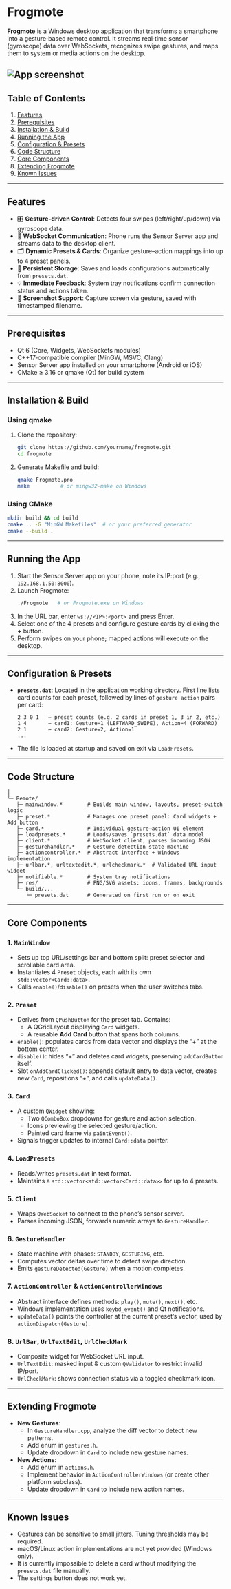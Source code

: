 # Frogmote

**Frogmote** is a Windows desktop application that transforms a smartphone into a gesture‑based remote control. It streams real‑time sensor (gyroscope) data over WebSockets, recognizes swipe gestures, and maps them to system or media actions on the desktop.

![App screenshot](https://i.ibb.co/tw4nPsG2/Capture-d-cran-2025-04-18-000042.png)
---

## Table of Contents
1. [Features](#features)
2. [Prerequisites](#prerequisites)
3. [Installation & Build](#installation--build)
4. [Running the App](#running-the-app)
5. [Configuration & Presets](#configuration--presets)
6. [Code Structure](#code-structure)
7. [Core Components](#core-components)
8. [Extending Frogmote](#extending-frogmote)
9. [Known Issues](#known-issues)

---

## Features

- 🎛️ **Gesture‑driven Control**: Detects four swipes (left/right/up/down) via gyroscope data.
- 🔌 **WebSocket Communication**: Phone runs the Sensor Server app and streams data to the desktop client.
- 🗂️ **Dynamic Presets & Cards**: Organize gesture–action mappings into up to 4 preset panels.
- 💾 **Persistent Storage**: Saves and loads configurations automatically from `presets.dat`.
- 💡 **Immediate Feedback**: System tray notifications confirm connection status and actions taken.
- 📸 **Screenshot Support**: Capture screen via gesture, saved with timestamped filename.

---

## Prerequisites

- Qt 6 (Core, Widgets, WebSockets modules)
- C++17‑compatible compiler (MinGW, MSVC, Clang)
- Sensor Server app installed on your smartphone (Android or iOS)
- CMake ≥ 3.16 or qmake (Qt) for build system

---

## Installation & Build

### Using qmake
1. Clone the repository:
    ```bash
    git clone https://github.com/yourname/frogmote.git
    cd frogmote
    ```
2. Generate Makefile and build:
    ```bash
    qmake Frogmote.pro
    make          # or mingw32-make on Windows
    ```

### Using CMake
```bash
mkdir build && cd build
cmake .. -G "MinGW Makefiles"  # or your preferred generator
cmake --build .
```

---

## Running the App
1. Start the Sensor Server app on your phone, note its IP:port (e.g., `192.168.1.50:8000`).
2. Launch Frogmote:
    ```bash
    ./Frogmote   # or Frogmote.exe on Windows
    ```
3. In the URL bar, enter `ws://<IP>:<port>` and press Enter.
4. Select one of the 4 presets and configure gesture cards by clicking the **+** button.
5. Perform swipes on your phone; mapped actions will execute on the desktop.

---

## Configuration & Presets

- **`presets.dat`**: Located in the application working directory. First line lists card counts for each preset, followed by lines of `gesture action` pairs per card:

    ```text
    2 3 0 1   ← preset counts (e.g. 2 cards in preset 1, 3 in 2, etc.)
    1 4       ← card1: Gesture=1 (LEFTWARD_SWIPE), Action=4 (FORWARD)
    2 1       ← card2: Gesture=2, Action=1
    ...
    ```
- The file is loaded at startup and saved on exit via `LoadPresets`.

---

## Code Structure
```
│
└─ Remote/
   ├─ mainwindow.*        # Builds main window, layouts, preset-switch logic
   ├─ preset.*            # Manages one preset panel: Card widgets + Add button
   ├─ card.*              # Individual gesture→action UI element
   ├─ loadpresets.*       # Loads/saves `presets.dat` data model
   ├─ client.*            # WebSocket client, parses incoming JSON
   ├─ gesturehandler.*    # Gesture detection state machine
   ├─ actioncontroller.*  # Abstract interface + Windows implementation
   ├─ urlbar.*, urltextedit.*, urlcheckmark.*  # Validated URL input widget
   ├─ notifiable.*        # System tray notifications
   ├─ res/                # PNG/SVG assets: icons, frames, backgrounds
   └─ build/...
      └─ presets.dat      # Generated on first run or on exit
```

---

## Core Components

### 1. `MainWindow`
- Sets up top URL/settings bar and bottom split: preset selector and scrollable card area.
- Instantiates 4 `Preset` objects, each with its own `std::vector<Card::data>`.
- Calls `enable()`/`disable()` on presets when the user switches tabs.

### 2. `Preset`
- Derives from `QPushButton` for the preset tab. Contains:  
  - A QGridLayout displaying `Card` widgets.  
  - A reusable **Add Card** button that spans both columns.
- `enable()`: populates cards from data vector and displays the “+” at the bottom center.
- `disable()`: hides “+” and deletes card widgets, preserving `addCardButton` itself.
- Slot `onAddCardClicked()`: appends default entry to data vector, creates new `Card`, repositions “+”, and calls `updateData()`.

### 3. `Card`
- A custom `QWidget` showing:  
  - Two `QComboBox` dropdowns for gesture and action selection.  
  - Icons previewing the selected gesture/action.  
  - Painted card frame via `paintEvent()`.
- Signals trigger updates to internal `Card::data` pointer.

### 4. `LoadPresets`
- Reads/writes `presets.dat` in text format.  
- Maintains a `std::vector<std::vector<Card::data>>` for up to 4 presets.

### 5. `Client`
- Wraps `QWebSocket` to connect to the phone’s sensor server.  
- Parses incoming JSON, forwards numeric arrays to `GestureHandler`.

### 6. `GestureHandler`
- State machine with phases: `STANDBY`, `GESTURING`, etc.  
- Computes vector deltas over time to detect swipe direction.  
- Emits `gestureDetected(Gesture)` when a motion completes.

### 7. `ActionController` & `ActionControllerWindows`
- Abstract interface defines methods: `play()`, `mute()`, `next()`, etc.
- Windows implementation uses `keybd_event()` and Qt notifications.
- `updateData()` points the controller at the current preset’s vector, used by `actionDispatch(Gesture)`.

### 8. `UrlBar`, `UrlTextEdit`, `UrlCheckMark`
- Composite widget for WebSocket URL input.  
- `UrlTextEdit`: masked input & custom `QValidator` to restrict invalid IP/port.  
- `UrlCheckMark`: shows connection status via a toggled checkmark icon.

---

## Extending Frogmote

- **New Gestures**:  
  - In `GestureHandler.cpp`, analyze the diff vector to detect new patterns.   
  - Add enum in `gestures.h`. 
  - Update dropdown in `Card` to include new gesture names.
- **New Actions**:  
  - Add enum in `actions.h`. 
  - Implement behavior in `ActionControllerWindows` (or create other platform subclass).  
  - Update dropdown in `Card` to include new action names.

---

## Known Issues

- Gestures can be sensitive to small jitters. Tuning thresholds may be required.
- macOS/Linux action implementations are not yet provided (Windows only).
- It is currently impossible to delete a card without modifying the `presets.dat` file manually.
- The settings button does not work yet.
